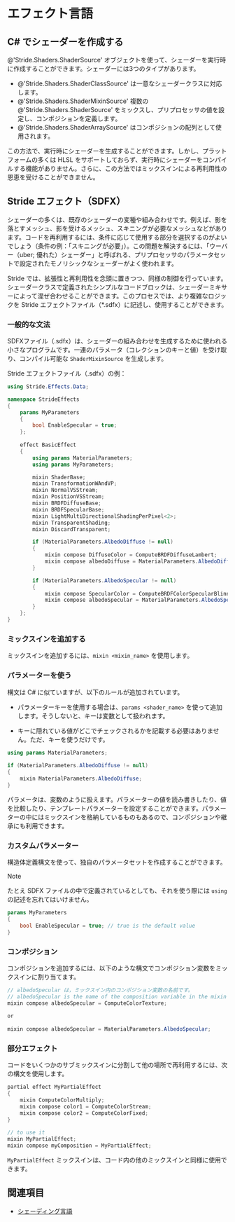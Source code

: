 # エフェクト言語
<!--
# Effect language
-->

## C&#35; でシェーダーを作成する
<!--
## Create shaders in C&#35;
-->

@'Stride.Shaders.ShaderSource' オブジェクトを使って、シェーダーを実行時に作成することができます。シェーダーには3つのタイプがあります。
<!--
You can create a shader at runtime with @'Stride.Shaders.ShaderSource' objects. Shaders come in three types:
-->

- @'Stride.Shaders.ShaderClassSource' は一意なシェーダークラスに対応します。
- @'Stride.Shaders.ShaderMixinSource' 複数の @'Stride.Shaders.ShaderSource' をミックスし、プリプロセッサの値を設定し、コンポジションを定義します。
- @'Stride.Shaders.ShaderArraySource' はコンポジションの配列として使用されます。

<!--
- @'Stride.Shaders.ShaderClassSource' correspond to a unique shader class
- @'Stride.Shaders.ShaderMixinSource' mix several @'Stride.Shaders.ShaderSource', set preprocessor values, define compositions
- @'Stride.Shaders.ShaderArraySource' are used for arrays of compositions
-->

この方法で、実行時にシェーダーを生成することができます。しかし、プラットフォームの多くは HLSL をサポートしておらず、実行時にシェーダーをコンパイルする機能がありません。さらに、この方法ではミックスインによる再利用性の恩恵を受けることができません。
<!--
This method produces shaders at runtime. However, many platforms don't support HLSL and have no ability to compile shaders at runtime. Additionally, the approach doesn't benefit from the reusability of mixins.
-->

## Stride エフェクト（SDFX）
<!--
## Stride Effects (SDFX)
-->

シェーダーの多くは、既存のシェーダーの変種や組み合わせです。例えば、影を落とすメッシュ、影を受けるメッシュ、スキニングが必要なメッシュなどがあります。コードを再利用するには、条件に応じて使用する部分を選択するのがよいでしょう（条件の例：「スキニングが必要」）。この問題を解決するには、「ウーバー（uber; 優れた）シェーダー」と呼ばれる、プリプロセッサのパラメータセットで設定されたモノリシックなシェーダーがよく使われます。
<!--
Many shaders are variations or combinations of pre-existing shaders. For example, some meshes cast shadows, others receive them, and others need skinning. To reuse code, it's a good idea to select which parts to use through conditions (eg "Skinning required"). This is often solved by "uber shaders": monolithic shaders configured by a set of preprocessor parameters.
-->

Stride では、拡張性と再利用性を念頭に置きつつ、同様の制御を行っています。シェーダークラスで定義されたシンプルなコードブロックは、シェーダーミキサーによって混ぜ合わせることができます。このプロセスでは、より複雑なロジックを Stride エフェクトファイル（*.sdfx）に記述し、使用することができます。
<!--
Stride offers the same kind of control, keeping extensibility and reusability in mind. The simple code blocks defined by shader classes can be mixed together by a shader mixer. This process can use more complex logic, described in Stride Effect (*.sdfx) files.
-->

### 一般的な文法
<!--
### General syntax
-->

SDFXファイル（.sdfx）は、シェーダーの組み合わせを生成するために使われる小さなプログラムです。一連のパラメータ（コレクションのキーと値）を受け取り、コンパイル可能な `ShaderMixinSource` を生成します。
<!--
An .sdfx file is a small program used to generate shader permutations. It takes a set of parameters (key and value in a collection) and produces a `ShaderMixinSource` ready to be compiled.
-->

Stride エフェクトファイル（.sdfx）の例：
<!--
An example .sdfx file:
-->

```cs
using Stride.Effects.Data;

namespace StrideEffects
{
	params MyParameters
	{
		bool EnableSpecular = true;
	};
	
	effect BasicEffect
	{
		using params MaterialParameters;
		using params MyParameters;

		mixin ShaderBase;
		mixin TransformationWAndVP;
		mixin NormalVSStream;
		mixin PositionVSStream;
		mixin BRDFDiffuseBase;
		mixin BRDFSpecularBase;
		mixin LightMultiDirectionalShadingPerPixel<2>;
		mixin TransparentShading;
		mixin DiscardTransparent;

		if (MaterialParameters.AlbedoDiffuse != null)
		{
			mixin compose DiffuseColor = ComputeBRDFDiffuseLambert;
			mixin compose albedoDiffuse = MaterialParameters.AlbedoDiffuse;
		}

		if (MaterialParameters.AlbedoSpecular != null)
		{
			mixin compose SpecularColor = ComputeBRDFColorSpecularBlinnPhong;
			mixin compose albedoSpecular = MaterialParameters.AlbedoSpecular;
		}
	};
}
```

### ミックスインを追加する
<!--
### Add a mixin
-->

ミックスインを追加するには、`mixin <mixin_name>` を使用します。
<!--
To add a mixin, use `mixin <mixin_name>`.
-->

### パラメーターを使う
<!--
### Use parameters
-->

構文は C# に似ていますが、以下のルールが追加されています。
<!--
The syntax is similar to C#. The following rules are added:
-->

- パラメーターキーを使用する場合は、`params <shader_name>` を使って追加します。そうしないと、キーは変数として扱われます。

- キーに隠れている値がどこでチェックされるかを記載する必要はありません。ただ、キーを使うだけです。

<!--
- When you use parameter keys, add them using `params <shader_name>`. If you don't, keys are treated as variables.

- You don't need to tell the program where to check the values behind the keys. Just use the key.
-->

```cs
using params MaterialParameters;
 
if (MaterialParameters.AlbedoDiffuse != null)
{
	mixin MaterialParameters.AlbedoDiffuse;
}
```

パラメータは、変数のように扱えます。パラメーターの値を読み書きしたり、値を比較したり、テンプレートパラメーターを設定することができます。パラメーターの中にはミックスインを格納しているものもあるので、コンポジションや継承にも利用できます。
<!--
The parameters behave like any variable. You can read and write their value, compare their values, and set template parameters. Since some parameters store mixins, they can be used for composition and inheritance, too.
-->

### カスタムパラメーター
<!--
### Custom parameters
-->

構造体定義構文を使って、独自のパラメータセットを作成することができます。
<!--
You can create your own set of parameters using a structure definition syntax. 
-->

>[!Note]
>たとえ SDFX ファイルの中で定義されているとしても、それを使う際には `using` の記述を忘れてはいけません。

<!--
>[!Note]
>Even if they're defined in the XKFX file, don't forget the `using` statement when you want to use them.
-->

```cs
params MyParameters
{
	bool EnableSpecular = true; // true is the default value
}
```

### コンポジション
<!--
### Compositions
-->

コンポジションを追加するには、以下のような構文でコンポジション変数をミックスインに割り当てます。
<!--
To add a composition, assign the composition variable to your mixin with the syntax below.
-->

```cs
// albedoSpecular は，ミックスイン内のコンポジション変数の名前です。
// albedoSpecular is the name of the composition variable in the mixin
mixin compose albedoSpecular = ComputeColorTexture;
 
or
 
mixin compose albedoSpecular = MaterialParameters.AlbedoSpecular;
```

### 部分エフェクト
<!--
### Partial effects
-->

コードをいくつかのサブミックスインに分割して他の場所で再利用するには、次の構文を使用します。
<!--
You can also break the code into sub-mixins to reuse elsewhere with the syntax below.
-->

```cs
partial effect MyPartialEffect
{
	mixin ComputeColorMultiply;
	mixin compose color1 = ComputeColorStream;
	mixin compose color2 = ComputeColorFixed;
}
 
// to use it
mixin MyPartialEffect;
mixin compose myComposition = MyPartialEffect;
```

`MyPartialEffect` ミックスインは、コード内の他のミックスインと同様に使用できます。
<!--
You can use the `MyPartialEffect` mixin like any other mixin in the code.
-->

## 関連項目
<!--
## See also
-->

* [シェーディング言語](shading-language/index.md)

<!--
* [Shading language](shading-language/index.md)
-->
